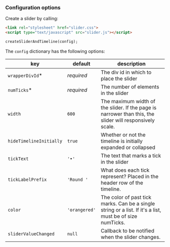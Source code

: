 ### Configuration options
Create a slider by calling:
```html
<link rel="stylesheet" href="slider.css">
<script type="text/javascript" src="slider.js"></script>

createSliderAndTimeline(config);
```

The `config` dictionary has the following options:

| key | default | description |
| --- | --- | --- |
| `wrapperDivId`* | _required_ | The div id in which to place the slider |
| `numTicks`* | _required_ | The number of elements in the slider |
| `width` | `600` | The maximum width of the slider. If the page is narrower than this, the slider will responsively scale. |
| `hideTimelineInitially` | `true` | Whether or not the timeline is initially expanded or collapsed |
| `tickText` | `'•'` | The text that marks a tick in the slider |
| `tickLabelPrefix` | `'Round '` | What does each tick represent? Placed in the header row of the timeline. |
| `color` | `'orangered'` | The color of past tick marks. Can be a single string or a list. If it's a list, must be of size numTicks. |
| `sliderValueChanged` | `null` | Callback to be notified when the slider changes. |
